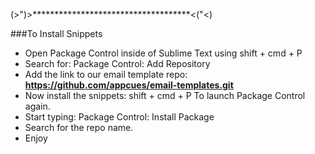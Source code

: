 
(>")>************************************<("<)

###To Install Snippets

* Open Package Control inside of Sublime Text using shift + cmd + P
* Search for: Package Control: Add Repository
* Add the link to our email template repo: **https://github.com/appcues/email-templates.git**
* Now install the snippets: shift + cmd + P To launch Package Control again.
* Start typing: Package Control: Install Package
* Search for the repo name.
* Enjoy
